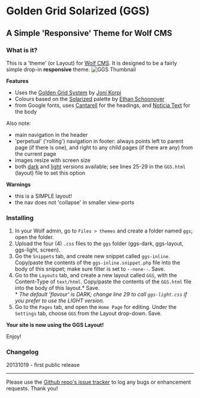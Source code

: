 # Golden Grid Solarized (GGS)

## A Simple 'Responsive' Theme for Wolf CMS

### What is it?

This is a 'theme' (or Layout) for [Wolf CMS][wcms]. It is designed to be a fairly simple drop-in **responsive** theme.
![GGS Thumbnail](https://dl.dropboxusercontent.com/u/21063042/html/ggs_dark-light_thumb.png "Light-Dark GGS")

**Features**

- Uses the [Golden Grid System][ggjk] by [Joni Korpi][joko]
- Colours based on the [Solarized][sola] palette by [Ethan Schoonover][etsc]
- from Google fonts, uses [Cantarell][ca] for the headings, and [Noticia Text][nt] for the body

Also note:

- main navigation in the header
- 'perpetual' ('rolling') navigation in footer: always points left to parent page (if there is one), and right to any child pages (if there are any) from the current page
- images resize with screen size
- both [dark][dk] and [light][lt] versions available; see lines 25-29 in the `GGS.html` (layout) file to set this option

**Warnings**

- this is a SIMPLE layout!
- the nav does not 'collapse' in smaller view-ports


### Installing

1. In your Wolf admin, go to `Files > themes` and create a folder named `ggs`; open the folder.
1. Upload the four (4) `.css` files to the `ggs` folder (ggs-dark, ggs-layout, ggs-light, screen).
1. Go the `Snippets` tab, and create new snippet called `ggs-inline`. Copy/paste the contents of the `ggs-inline.snippet.php` file into the body of this snippet; make sure filter is set to `--none--`. Save.
1. Go to the `Layouts` tab, and create a new layout called `GGS`, with the Content-Type of `text/html`. Copy/paste the contents of the `GGS.html` file into the body of this layout.\* Save.  
\* *The default 'flavour' is DARK; change line 29 to call `ggs-light.css` if you prefer to use the LIGHT version.* 
1. Go to the `Pages` tab, and open the `Home Page` for editing. Under the `Settings` tab, choose `GGS` from the Layout drop-down. Save.

**Your site is now using the GGS Layout!**

Enjoy!

### Changelog

20131019 - first public release

----

Please use the [Github repo's issue tracker][grit] to log any bugs or enhancement requests. Thank you!

[ca]: http://www.google.com/webfonts/specimen/Cantarell
[nt]: http://www.google.com/webfonts/specimen/Noticia+Text
[dk]: https://www.dropbox.com/s/az36jurl8tb9odf/GGS_2013-10-19_dark.png
[lt]: https://www.dropbox.com/s/wuqtwfyn0dco6vf/GGS_2013-10-19_light.png

[wcms]: http://www.wolfcms.org/
[ggjk]: http://goldengridsystem.com/
[joko]: http://jonikorpi.com/
[sola]: http://ethanschoonover.com/solarized
[etsc]: http://ethanschoonover.com/

[grit]: https://github.com/dajare/wolf_ggs/issues